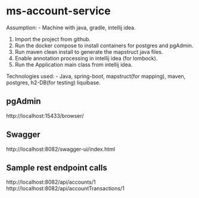 # ms-account-service

Assumption: - Machine with java, gradle, intellij idea.
1. Import the project from github.
2. Run the docker compose to install containers for postgres and pgAdmin.
3. Run maven clean install to generate the mapstruct java files.
4. Enable annotation processing in intellij idea (for lombock).
5. Run the Application main class from intellij idea.

Technologies used: - Java, spring-boot, mapstruct(for mapping), maven, postgres, h2-DB(for testing) liquibase.

pgAdmin
--------
http://localhost:15433/browser/

Swagger
--------
http://localhost:8082/swagger-ui/index.html

Sample rest endpoint calls
----------------------------
http://localhost:8082/api/accounts/1
http://localhost:8082/api/accountTransactions/1

